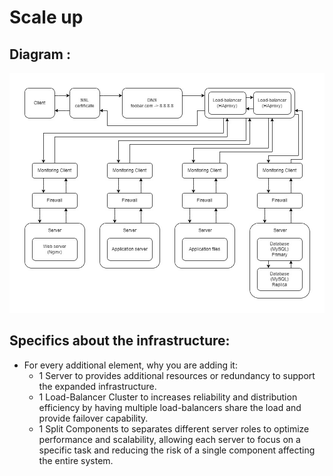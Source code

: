 # Scale up

## Diagram :
![Diagram](https://github.com/AnthonyCointre/holbertonschool-system_engineering-devops/blob/main/web_infrastructure_design/3-scale_up.jpg)


## Specifics about the infrastructure:

- For every additional element, why you are adding it:
    - 1 Server to provides additional resources or redundancy to support the expanded infrastructure.
    - 1 Load-Balancer Cluster to increases reliability and distribution efficiency by having multiple load-balancers share the load and provide failover capability.
    - 1 Split Components to separates different server roles to optimize performance and scalability, allowing each server to focus on a specific task and reducing the risk of a single component affecting the entire system.
